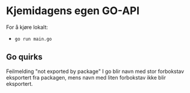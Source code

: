 # Kjemidagens egen GO-API

For å kjøre lokalt:

- `go run main.go`

## Go quirks

Feilmelding "not exported by package"
I go blir navn med stor forbokstav eksportert fra packagen, mens navn med liten forbokstav ikke blir eksportert.
